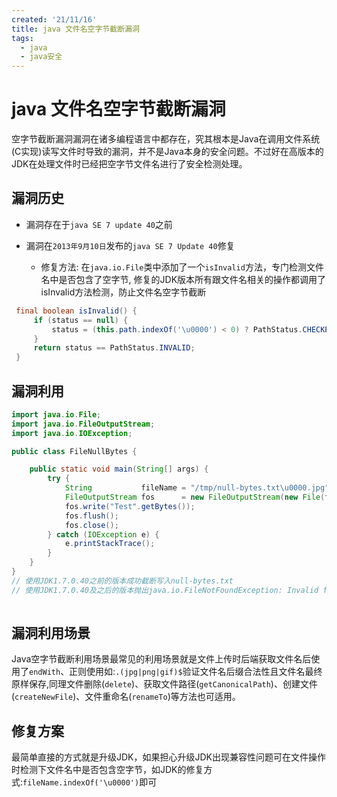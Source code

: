 ```yaml
---
created: '21/11/16'
title: java 文件名空字节截断漏洞
tags:
  - java
  - java安全
---
```

# java 文件名空字节截断漏洞
空字节截断漏洞漏洞在诸多编程语言中都存在，究其根本是Java在调用文件系统(C实现)读写文件时导致的漏洞，并不是Java本身的安全问题。不过好在高版本的JDK在处理文件时已经把空字节文件名进行了安全检测处理。

## 漏洞历史
- 漏洞存在于`java SE 7 update 40`之前

- 漏洞在`2013年9月10日`发布的`java SE 7 Update 40`修复

  - 修复方法: 在`java.io.File`类中添加了一个`isInvalid`方法，专门检测文件名中是否包含了空字节, 修复的JDK版本所有跟文件名相关的操作都调用了isInvalid方法检测，防止文件名空字节截断

```Java
 final boolean isInvalid() {
     if (status == null) {
         status = (this.path.indexOf('\u0000') < 0) ? PathStatus.CHECKED : PathStatus.INVALID;
     }
     return status == PathStatus.INVALID;
 }
```

## 漏洞利用
```java
import java.io.File;
import java.io.FileOutputStream;
import java.io.IOException;

public class FileNullBytes {

    public static void main(String[] args) {
        try {
            String           fileName = "/tmp/null-bytes.txt\u0000.jpg";
            FileOutputStream fos      = new FileOutputStream(new File(fileName));
            fos.write("Test".getBytes());
            fos.flush();
            fos.close();
        } catch (IOException e) {
            e.printStackTrace();
        }
    }
}
// 使用JDK1.7.0.40之前的版本成功截断写入null-bytes.txt
// 使用JDK1.7.0.40及之后的版本抛出java.io.FileNotFoundException: Invalid file path异常
 
```

## 漏洞利用场景
Java空字节截断利用场景最常见的利用场景就是文件上传时后端获取文件名后使用了`endWith`、正则使用如:`.(jpg|png|gif)$`验证文件名后缀合法性且文件名最终原样保存,同理文件删除(`delete`)、获取文件路径(`getCanonicalPath`)、创建文件(`createNewFile`)、文件重命名(`renameTo`)等方法也可适用。

## 修复方案
最简单直接的方式就是升级JDK，如果担心升级JDK出现兼容性问题可在文件操作时检测下文件名中是否包含空字节，如JDK的修复方式:`fileName.indexOf('\u0000')`即可

